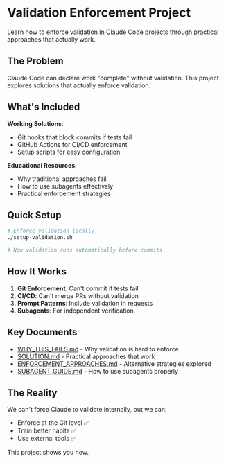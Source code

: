 # Validation Enforcement Project

Learn how to enforce validation in Claude Code projects through practical approaches that actually work.

## The Problem

Claude Code can declare work "complete" without validation. This project explores solutions that actually enforce validation.

## What's Included

**Working Solutions**:
- Git hooks that block commits if tests fail
- GitHub Actions for CI/CD enforcement  
- Setup scripts for easy configuration

**Educational Resources**:
- Why traditional approaches fail
- How to use subagents effectively
- Practical enforcement strategies

## Quick Setup

```bash
# Enforce validation locally
./setup-validation.sh

# Now validation runs automatically before commits
```

## How It Works

1. **Git Enforcement**: Can't commit if tests fail
2. **CI/CD**: Can't merge PRs without validation
3. **Prompt Patterns**: Include validation in requests
4. **Subagents**: For independent verification

## Key Documents

- [WHY_THIS_FAILS.md](WHY_THIS_FAILS.md) - Why validation is hard to enforce
- [SOLUTION.md](SOLUTION.md) - Practical approaches that work
- [ENFORCEMENT_APPROACHES.md](ENFORCEMENT_APPROACHES.md) - Alternative strategies explored
- [SUBAGENT_GUIDE.md](SUBAGENT_GUIDE.md) - How to use subagents properly

## The Reality

We can't force Claude to validate internally, but we can:
- Enforce at the Git level ✅
- Train better habits ✅  
- Use external tools ✅

This project shows you how.